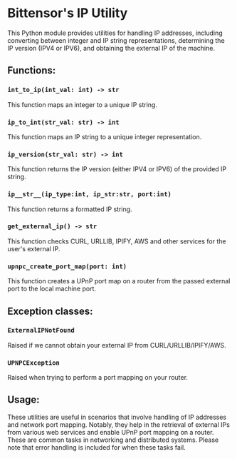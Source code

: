 # Bittensor's IP Utility

This Python module provides utilities for handling IP addresses, including converting between integer and IP string representations, determining the IP version (IPV4 or IPV6), and obtaining the external IP of the machine.

## Functions:

### `int_to_ip(int_val: int) -> str`

This function maps an integer to a unique IP string.

### `ip_to_int(str_val: str) -> int`

This function maps an IP string to a unique integer representation.

### `ip_version(str_val: str) -> int`

This function returns the IP version (either IPV4 or IPV6) of the provided IP string.

### `ip__str__(ip_type:int, ip_str:str, port:int)`

This function returns a formatted IP string.

### `get_external_ip() -> str`

This function checks CURL, URLLIB, IPIFY, AWS and other services for the user's external IP.

### `upnpc_create_port_map(port: int)`

This function creates a UPnP port map on a router from the passed external port to the local machine port.

## Exception classes:

### `ExternalIPNotFound`

Raised if we cannot obtain your external IP from CURL/URLLIB/IPIFY/AWS.

### `UPNPCException`

Raised when trying to perform a port mapping on your router.

## Usage:

These utilities are useful in scenarios that involve handling of IP addresses and network port mapping. Notably, they help in the retrieval of external IPs from various web services and enable UPnP port mapping on a router. These are common tasks in networking and distributed systems. Please note that error handling is included for when these tasks fail.